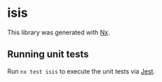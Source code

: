 # isis

This library was generated with [Nx](https://nx.dev).

## Running unit tests

Run `nx test isis` to execute the unit tests via [Jest](https://jestjs.io).
